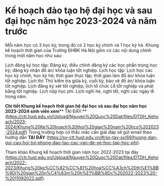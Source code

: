# Kế hoạch đào tạo hệ đại học và sau đại học năm học 2023-2024 và năm trước

Mỗi năm học có 3 học kỳ, trong đó có 2 học kỳ chính và 1 học kỳ hè. Khung kế hoạch thời gian của Trường ĐHBK Hà Nội gồm có các nội dung chính trong một năm học như sau:

Lịch đăng ký học tập: Đăng ký, điều chỉnh đăng ký các học phần trong học kỳ; đăng ký nhận đồ án/ khóa luận tốt nghiệp.
Lịch học tập: Lịch học các học kỳ chính, học kỳ hè; thời gian thực tập; thời gian làm đồ án/ khóa luận tốt nghiệp.
Lịch thi: Thi/ kiểm tra giữa kỳ, cuối kỳ, bảo vệ đồ án/ khóa luận tốt nghiệp.
Lịch đăng ký xét tốt nghiệp; lịch tổ chức Lễ tốt nghiệp và phát bằng tốt nghiệp.
Lịch nộp học phí.
Lịch nghỉ hè, nghỉ tết, nghỉ các ngày lễ trong năm.

**Chi tiết Khung kế hoạch thời gian hệ đại học và sau đại học năm học 2023-2024 sinh viên xem**** TẠI ĐÂY.** (https://ctt.hust.edu.vn/Upload/Nguyen%20Quoc%20Dat/files/DTDH_Kehoach/2023-2024/Khung%20Ke%20hoach%20thoi%20gian%20nam%20hco%202023-2024.pdf)
Trong trường hợp có thắc mắc cần giải đáp sẽ gửi email theo hướng dẫn **TẠI ĐÂY** (https://sv-ctt.hust.edu.vn/#/so-tay-sv/69/huong-dan-gui-cau-hoi-toi-phong-dao-tao-cac-van-de-ve-hoc-tap-hoc-phi).
 
Tham khảo Khung kế hoạch thời gian năm học 2022-2023 tại đây (https://ctt.hust.edu.vn/Upload/Nguyen%20Quoc%20Dat/files/DTDH_Kehoach/2022-2023/Khung%20ke%CC%82%CC%81%20hoa%CC%A3ch%20th%E1%BB%9Di%20gian%20n%C4%83m%20h%E1%BB%8Dc%202022-2023%20-%2011092022.pdf).